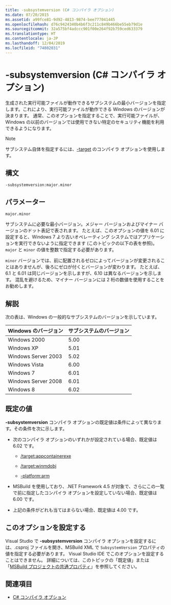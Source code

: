 ```yaml
---
title: -subsystemversion (C# コンパイラ オプション)
ms.date: 07/20/2015
ms.assetid: a99fce81-9d92-4813-9874-bee777041445
ms.openlocfilehash: d76c9424340b4b6f3c211c849b466be55eb79d1e
ms.sourcegitcommit: 32a575bf4adccc901f00e264f92b759ced633379
ms.translationtype: HT
ms.contentlocale: ja-JP
ms.lasthandoff: 12/04/2019
ms.locfileid: "74802031"
---
```

# <a name="-subsystemversion-c-compiler-options"></a>-subsystemversion (C# コンパイラ オプション)

生成された実行可能ファイルが動作できるサブシステムの最小バージョンを指定します。これにより、実行可能ファイルが動作できる Windows のバージョンが決まります。 通常、このオプションを指定することで、実行可能ファイルが、Windows の以前のバージョンでは使用できない特定のセキュリティ機能を利用できるようになります。

> [!NOTE]
> サブシステム自体を指定するには、[-target](./target-compiler-option.md) のコンパイラ オプションを使用します。

## <a name="syntax"></a>構文

```console
-subsystemversion:major.minor
```

## <a name="parameters"></a>パラメーター

`major.minor`

サブシステムに必要な最小バージョン。メジャー バージョンおよびマイナー バージョンのドット表記で表されます。 たとえば、このオプションの値を 6.01 に設定すると、Windows 7 より古いオペレーティング システムではアプリケーションを実行できないように指定できます (このトピックの以下の表を参照)。 `major` と `minor` の値を整数で指定する必要があります。

`minor` バージョンでは、前に配置されるゼロによってバージョンが変更されることはありませんが、後ろにゼロが付くとバージョンが変わります。 たとえば、6.1 と 6.01 は同じバージョンを示しますが、6.10 は異なるバージョンを示します。 混乱を避けるため、マイナー バージョンには 2 桁の数値を使用することをお勧めします。

## <a name="remarks"></a>解説

次の表は、Windows の一般的なサブシステムのバージョンを示しています。

|Windows のバージョン|サブシステムのバージョン|
|---------------------|-----------------------|
|Windows 2000|5.00|
|Windows XP|5.01|
|Windows Server 2003|5.02|
|Windows Vista|6.00|
|Windows 7|6.01|
|Windows Server 2008|6.01|
|Windows 8|6.02|

## <a name="default-values"></a>既定の値

**-subsystemversion** コンパイラ オプションの既定値は条件によって異なります。その条件を次に示します。

- 次のコンパイラ オプションのいずれかが設定されている場合、既定値は 6.02 です。

  - [/target:appcontainerexe](./target-appcontainerexe-compiler-option.md)

  - [/target:winmdobj](./target-winmdobj-compiler-option.md)

  - [-platform:arm](./platform-compiler-option.md)

- MSBuild を使用しており、.NET Framework 4.5 が対象で、さらにこの一覧で前に指定したコンパイラ オプションを設定していない場合、既定値は 6.00 です。

- 上記の条件がどれも当てはまらない場合、既定値は 4.00 です。

## <a name="setting-this-option"></a>このオプションを設定する

Visual Studio で **-subsystemversion** コンパイラ オプションを設定するには、.csproj ファイルを開き、MSBuild XML で `SubsystemVersion` プロパティの値を指定する必要があります。 Visual Studio IDE でこのオプションを設定することはできません。 詳細については、このトピックの「既定値」または「[MSBuild プロジェクトの共通プロパティ](/visualstudio/msbuild/common-msbuild-project-properties)」を参照してください。

## <a name="see-also"></a>関連項目

- [C# コンパイラ オプション](./index.md)
